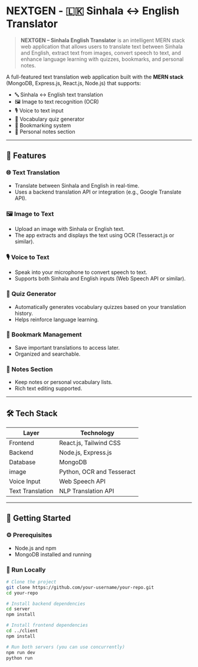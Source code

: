 # NEXTGEN - 🇱🇰 Sinhala ↔ English Translator

> **NEXTGEN – Sinhala English Translator** is an intelligent MERN stack web application that allows users to translate text between Sinhala and English, extract text from images, convert speech to text, and enhance language learning with quizzes, bookmarks, and personal notes.

A full-featured text translation web application built with the **MERN stack** (MongoDB, Express.js, React.js, Node.js) that supports:
- 🔤 Sinhala ↔ English text translation
- 🖼️ Image to text recognition (OCR)
- 🎙️ Voice to text input
- 🧠 Vocabulary quiz generator
- 📌 Bookmarking system
- 📝 Personal notes section

---

## 🚀 Features

### 🌐 Text Translation
- Translate between Sinhala and English in real-time.
- Uses a backend translation API or integration (e.g., Google Translate API).

### 🖼️ Image to Text
- Upload an image with Sinhala or English text.
- The app extracts and displays the text using OCR (Tesseract.js or similar).

### 🎙️ Voice to Text
- Speak into your microphone to convert speech to text.
- Supports both Sinhala and English inputs (Web Speech API or similar).

### 🧠 Quiz Generator
- Automatically generates vocabulary quizzes based on your translation history.
- Helps reinforce language learning.

### 📌 Bookmark Management
- Save important translations to access later.
- Organized and searchable.

### 📝 Notes Section
- Keep notes or personal vocabulary lists.
- Rich text editing supported.

---

## 🛠️ Tech Stack

| Layer       | Technology            |
|-------------|------------------------|
| Frontend    | React.js, Tailwind CSS |
| Backend     | Node.js, Express.js    |
| Database    | MongoDB                |
| image       | Python, OCR and Tesseract |
| Voice Input | Web Speech API         |
| Text Translation | NLP Translation API |

---

## 🧪 Getting Started

### ⚙️ Prerequisites
- Node.js and npm
- MongoDB installed and running

### 🚀 Run Locally

```bash
# Clone the project
git clone https://github.com/your-username/your-repo.git
cd your-repo

# Install backend dependencies
cd server
npm install

# Install frontend dependencies
cd ../client
npm install

# Run both servers (you can use concurrently)
npm run dev
python run
